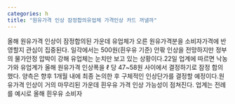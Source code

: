 ```yaml
---
categories: h
title: "원유가격 인상 잠정합의유업체 가격인상 카드 꺼낼까"
---
```

올해 원유가격 인상이 잠정합의된 가운데 유업체가 오른 원유가격분을 소비자가격에 반영할지 관심이 집중된다. 일각에서는 500원(흰우유 기준) 안팎 인상을 전망하지만 정부의 물가안정 압박이 강해 유업체는 눈치만 보고 있는 상황이다.22일 업계에 따르면 낙농가와 유업계가 올해 원유가격 인상폭을 ℓ 당 47~58원 사이에서 결정하기로 잠정 합의했다. 양측은 향후 1개월 내에 최종 논의한 후 구체적인 인상단가를 결정할 예정이다.원유가격 인상이 거의 마무리된 가운데 흰우유 가격 인상 가능성이 점쳐진다. 업계는 전례를 예시로 올해 흰우유 소비자